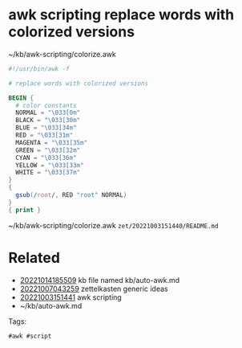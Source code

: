 # awk scripting replace words with colorized versions
~/kb/awk-scripting/colorize.awk
```awk
#!/usr/bin/awk -f

# replace words with colorized versions

BEGIN {
  # color constants
  NORMAL = "\033[0m"
  BLACK = "\033[30m"
  BLUE = "\033[34m"
  RED = "\033[31m"
  MAGENTA = "\033[35m"
  GREEN = "\033[32m"
  CYAN = "\033[36m"
  YELLOW = "\033[33m"
  WHITE = "\033[37m"
}
{
  gsub(/root/, RED "root" NORMAL)
}
{ print }
```

~/kb/awk-scripting/colorize.awk
` zet/20221003151440/README.md `

# Related

- [20221014185509](/zet/20221014185509/README.md) kb file named kb/auto-awk.md
- [20221007043259](/zet/20221007043259/README.md) zettelkasten generic ideas
- [20221003151441](/zet/20221003151441/README.md) awk scripting
- ~/kb/auto-awk.md

Tags:

    #awk #script 
